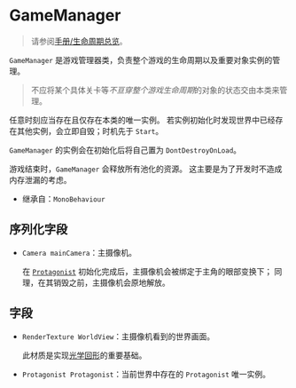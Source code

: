 # GameManager

> 请参阅[手册/生命周期总览](../manual/life-cycle-overview.md)。

`GameManager` 是游戏管理器类，负责整个游戏的生命周期以及重要对象实例的管理。

> 不应将某个具体关卡等*不亘穿整个游戏生命周期*的对象的状态交由本类来管理。

任意时刻应当存在且仅存在本类的唯一实例。
若实例初始化时发现世界中已经存在其他实例，会立即自毁；时机先于 `Start`。

`GameManager` 的实例会在初始化后将自己置为 `DontDestroyOnLoad`。

游戏结束时，`GameManager` 会释放所有池化的资源。
这主要是为了开发时不造成内存泄漏的考虑。

- 继承自：`MonoBehaviour`

## 序列化字段

- `Camera mainCamera`：主摄像机。

	在 [`Protagonist`](Protagonist.md) 初始化完成后，主摄像机会被绑定于主角的眼部变换下；
	同理，在其销毁之前，主摄像机会原地解放。

## 字段

- `RenderTexture WorldView`：主摄像机看到的世界画面。

	此材质是实现[光学回形](../manual/optical-loopshape.md)的重要基础。

- `Protagonist Protagonist`：当前世界中存在的 `Protagonist` 唯一实例。